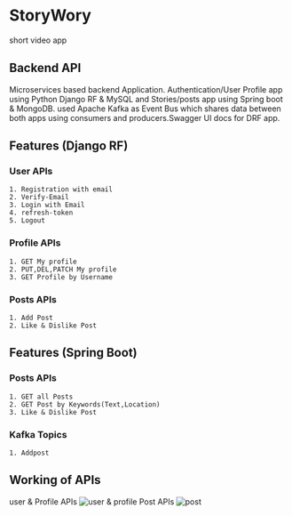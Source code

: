 # StoryWory
short video app 

## Backend API
Microservices based backend Application. Authentication/User Profile app using Python Django RF & MySQL and Stories/posts app using Spring boot & MongoDB.
used Apache Kafka as Event Bus which shares data between both apps using consumers and producers.Swagger UI docs for DRF app.

## Features (Django RF)
### User APIs
```
1. Registration with email
2. Verify-Email
3. Login with Email
4. refresh-token
5. Logout
```
### Profile APIs
```
1. GET My profile
2. PUT,DEL,PATCH My profile
3. GET Profile by Username
```
### Posts APIs
```
1. Add Post
2. Like & Dislike Post
```
## Features (Spring Boot)
### Posts APIs
```
1. GET all Posts
2. GET Post by Keywords(Text,Location)
3. Like & Dislike Post
```
### Kafka Topics
```
1. Addpost
```
## Working of APIs
user & Profile APIs
![user & profile](https://github.com/[robiee97]/[storywory]/screenshots/User&profileApis.jpg?raw=true)
Post APIs
![post](https://github.com/[robiee97]/[storywory]/screenshots/PostApis.jpg?raw=true)
